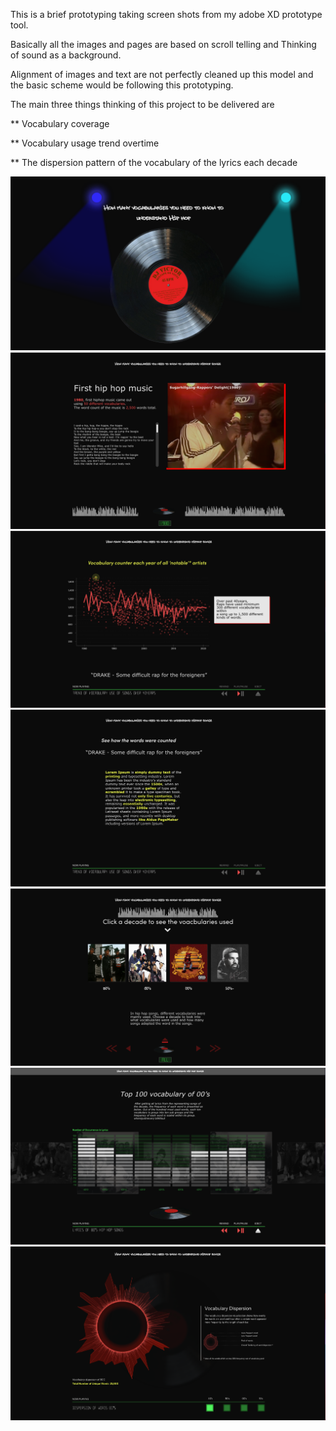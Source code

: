 This is a brief prototyping taking screen shots from my adobe XD prototype tool.

Basically all the images and pages are based on scroll telling and
Thinking of sound as a background.

Alignment of images and text are not perfectly cleaned up this model 
and the basic scheme would be following this prototyping.

The main three things thinking of this project to be delivered are

** Vocabulary coverage 

** Vocabulary usage trend overtime

** The dispersion pattern of the vocabulary of the lyrics each decade

<img src ='./1.png'></img>
<img src ='./2.png'></img>
<img src ='./3.png'></img>
<img src ='./4.png'></img>
<img src ='./5.png'></img>
<img src ='./6.png'></img>
<img src ='./7.png'></img>
